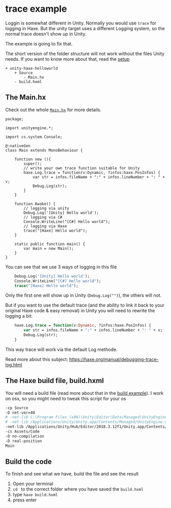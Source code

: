 # trace example

Loggin is somewhat different in Unity.
Normally you would use `trace` for logging in Haxe.
But the unity target uses a different Logging system, so the normal trace doesn't show up in Unity.

The example is going to fix that.


The short version of the folder structure will not work without the files Unity needs.
If you want to know more about that, read the [setup](../00setup/example.md)

```
+ unity-haxe-helloworld
	+ Source
		- Main.hx
	- build.hxml
```

## The Main.hx

Check out the whole [`Main.hx`](/code/Source/Main.hx) for more details.


```
package;

import unityengine.*;

import cs.system.Console;

@:nativeGen
class Main extends MonoBehaviour {

	function new (){
		super();
		// write your own trace function suitable for Unity
		haxe.Log.trace = function(v:Dynamic, ?infos:haxe.PosInfos) {
			var str = infos.fileName + ":" + infos.lineNumber + ": " + v;
			Debug.Log(str);
		}
	}

	function Awake() {
		// logging via unity
		Debug.Log('[Unity] Hello world');
		// logging via C#
		Console.WriteLine("[C#] Hello world");
		// logging via Haxe
		trace("[Haxe] Hello world");
	}

	static public function main() {
		var main = new Main();
	}
}
```


You can see that we use 3 ways of logging in this file

```haxe
	Debug.Log('[Unity] Hello world');
	Console.WriteLine("[C#] Hello world");
	trace("[Haxe] Hello world");
```

Only the first one will show up in Unity (`Debug.Log("")`), the others will not.

But if you want to use the default trace (and the ability to link it back to your original Haxe code & easy removal) in Unity you will need to rewrite the logging a bit:

```haxe
	haxe.Log.trace = function(v:Dynamic, ?infos:haxe.PosInfos) {
		var str = infos.fileName + ":" + infos.lineNumber + ": " + v;
		Debug.Log(str);
	}
```

This way trace will work via the default Log methode.

Read more about this subject: <https://haxe.org/manual/debugging-trace-log.html>





## The Haxe build file, build.hxml

You will need a build file (read more about that in the [build example](../09build/example.md)).
I work on osx, so you might need to tweak this script for your os


```bash
-cp Source
-D net-ver=40
# -net-lib C:\Program Files (x86)\Unity\Editor\Data\Managed\UnityEngine.dll
# -net-lib /Applications/Unity/Unity.app/Contents/Managed/UnityEngine.dll
-net-lib /Applications/Unity/Hub/Editor/2018.3.12f1/Unity.app/Contents/Managed/UnityEngine.dll
-cs Assets/Code
-D no-compilation
-D real-position
Main
```



## Build the code

To finish and see what we have, build the file and see the result

1. Open your terminal
2. `cd ` to the correct folder where you have saved the `build.hxml`
3. type `haxe build.hxml`
4. press enter


